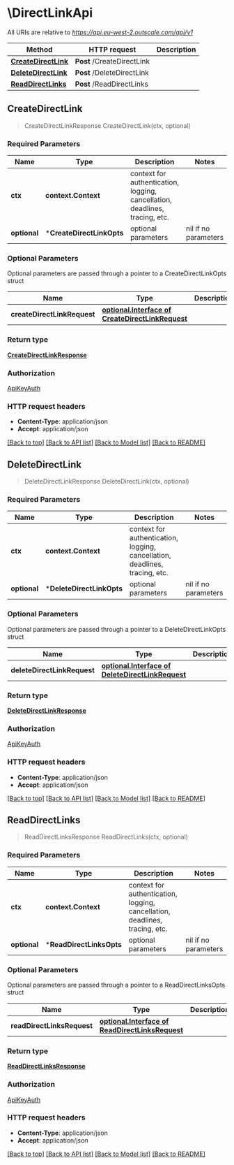 # \DirectLinkApi

All URIs are relative to *https://api.eu-west-2.outscale.com/api/v1*

Method | HTTP request | Description
------------- | ------------- | -------------
[**CreateDirectLink**](DirectLinkApi.md#CreateDirectLink) | **Post** /CreateDirectLink | 
[**DeleteDirectLink**](DirectLinkApi.md#DeleteDirectLink) | **Post** /DeleteDirectLink | 
[**ReadDirectLinks**](DirectLinkApi.md#ReadDirectLinks) | **Post** /ReadDirectLinks | 



## CreateDirectLink

> CreateDirectLinkResponse CreateDirectLink(ctx, optional)



### Required Parameters


Name | Type | Description  | Notes
------------- | ------------- | ------------- | -------------
**ctx** | **context.Context** | context for authentication, logging, cancellation, deadlines, tracing, etc.
 **optional** | ***CreateDirectLinkOpts** | optional parameters | nil if no parameters

### Optional Parameters

Optional parameters are passed through a pointer to a CreateDirectLinkOpts struct


Name | Type | Description  | Notes
------------- | ------------- | ------------- | -------------
 **createDirectLinkRequest** | [**optional.Interface of CreateDirectLinkRequest**](CreateDirectLinkRequest.md)|  | 

### Return type

[**CreateDirectLinkResponse**](CreateDirectLinkResponse.md)

### Authorization

[ApiKeyAuth](../README.md#ApiKeyAuth)

### HTTP request headers

- **Content-Type**: application/json
- **Accept**: application/json

[[Back to top]](#) [[Back to API list]](../README.md#documentation-for-api-endpoints)
[[Back to Model list]](../README.md#documentation-for-models)
[[Back to README]](../README.md)


## DeleteDirectLink

> DeleteDirectLinkResponse DeleteDirectLink(ctx, optional)



### Required Parameters


Name | Type | Description  | Notes
------------- | ------------- | ------------- | -------------
**ctx** | **context.Context** | context for authentication, logging, cancellation, deadlines, tracing, etc.
 **optional** | ***DeleteDirectLinkOpts** | optional parameters | nil if no parameters

### Optional Parameters

Optional parameters are passed through a pointer to a DeleteDirectLinkOpts struct


Name | Type | Description  | Notes
------------- | ------------- | ------------- | -------------
 **deleteDirectLinkRequest** | [**optional.Interface of DeleteDirectLinkRequest**](DeleteDirectLinkRequest.md)|  | 

### Return type

[**DeleteDirectLinkResponse**](DeleteDirectLinkResponse.md)

### Authorization

[ApiKeyAuth](../README.md#ApiKeyAuth)

### HTTP request headers

- **Content-Type**: application/json
- **Accept**: application/json

[[Back to top]](#) [[Back to API list]](../README.md#documentation-for-api-endpoints)
[[Back to Model list]](../README.md#documentation-for-models)
[[Back to README]](../README.md)


## ReadDirectLinks

> ReadDirectLinksResponse ReadDirectLinks(ctx, optional)



### Required Parameters


Name | Type | Description  | Notes
------------- | ------------- | ------------- | -------------
**ctx** | **context.Context** | context for authentication, logging, cancellation, deadlines, tracing, etc.
 **optional** | ***ReadDirectLinksOpts** | optional parameters | nil if no parameters

### Optional Parameters

Optional parameters are passed through a pointer to a ReadDirectLinksOpts struct


Name | Type | Description  | Notes
------------- | ------------- | ------------- | -------------
 **readDirectLinksRequest** | [**optional.Interface of ReadDirectLinksRequest**](ReadDirectLinksRequest.md)|  | 

### Return type

[**ReadDirectLinksResponse**](ReadDirectLinksResponse.md)

### Authorization

[ApiKeyAuth](../README.md#ApiKeyAuth)

### HTTP request headers

- **Content-Type**: application/json
- **Accept**: application/json

[[Back to top]](#) [[Back to API list]](../README.md#documentation-for-api-endpoints)
[[Back to Model list]](../README.md#documentation-for-models)
[[Back to README]](../README.md)

